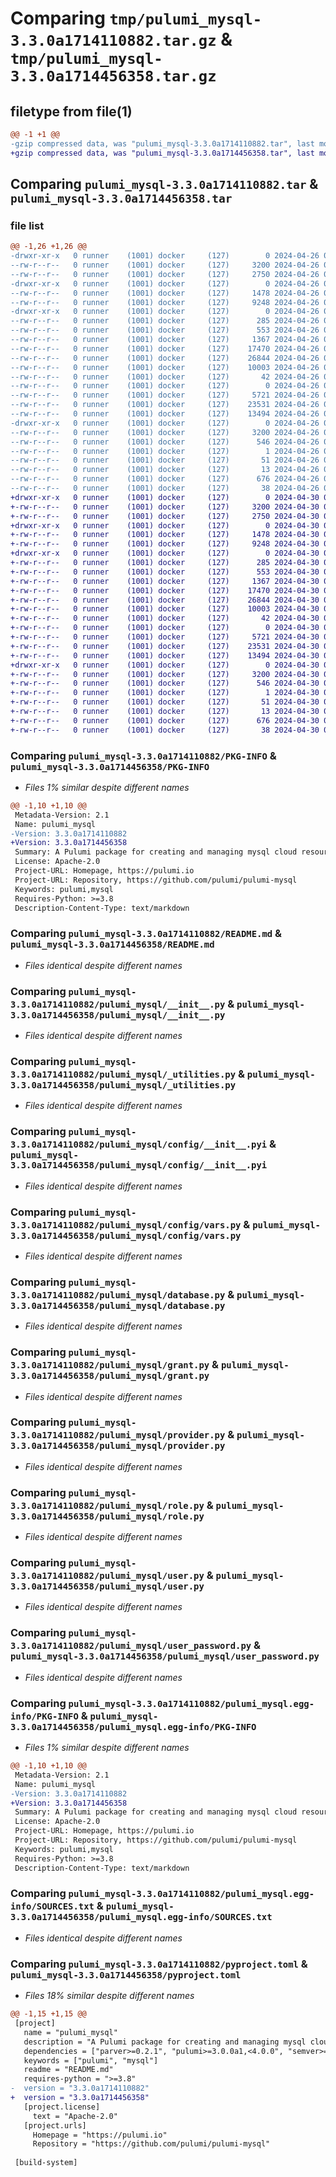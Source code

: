 # Comparing `tmp/pulumi_mysql-3.3.0a1714110882.tar.gz` & `tmp/pulumi_mysql-3.3.0a1714456358.tar.gz`

## filetype from file(1)

```diff
@@ -1 +1 @@
-gzip compressed data, was "pulumi_mysql-3.3.0a1714110882.tar", last modified: Fri Apr 26 05:58:37 2024, max compression
+gzip compressed data, was "pulumi_mysql-3.3.0a1714456358.tar", last modified: Tue Apr 30 06:01:08 2024, max compression
```

## Comparing `pulumi_mysql-3.3.0a1714110882.tar` & `pulumi_mysql-3.3.0a1714456358.tar`

### file list

```diff
@@ -1,26 +1,26 @@
-drwxr-xr-x   0 runner    (1001) docker     (127)        0 2024-04-26 05:58:37.863686 pulumi_mysql-3.3.0a1714110882/
--rw-r--r--   0 runner    (1001) docker     (127)     3200 2024-04-26 05:58:37.863686 pulumi_mysql-3.3.0a1714110882/PKG-INFO
--rw-r--r--   0 runner    (1001) docker     (127)     2750 2024-04-26 05:58:31.000000 pulumi_mysql-3.3.0a1714110882/README.md
-drwxr-xr-x   0 runner    (1001) docker     (127)        0 2024-04-26 05:58:37.859686 pulumi_mysql-3.3.0a1714110882/pulumi_mysql/
--rw-r--r--   0 runner    (1001) docker     (127)     1478 2024-04-26 05:58:31.000000 pulumi_mysql-3.3.0a1714110882/pulumi_mysql/__init__.py
--rw-r--r--   0 runner    (1001) docker     (127)     9248 2024-04-26 05:58:31.000000 pulumi_mysql-3.3.0a1714110882/pulumi_mysql/_utilities.py
-drwxr-xr-x   0 runner    (1001) docker     (127)        0 2024-04-26 05:58:37.863686 pulumi_mysql-3.3.0a1714110882/pulumi_mysql/config/
--rw-r--r--   0 runner    (1001) docker     (127)      285 2024-04-26 05:58:31.000000 pulumi_mysql-3.3.0a1714110882/pulumi_mysql/config/__init__.py
--rw-r--r--   0 runner    (1001) docker     (127)      553 2024-04-26 05:58:31.000000 pulumi_mysql-3.3.0a1714110882/pulumi_mysql/config/__init__.pyi
--rw-r--r--   0 runner    (1001) docker     (127)     1367 2024-04-26 05:58:31.000000 pulumi_mysql-3.3.0a1714110882/pulumi_mysql/config/vars.py
--rw-r--r--   0 runner    (1001) docker     (127)    17470 2024-04-26 05:58:31.000000 pulumi_mysql-3.3.0a1714110882/pulumi_mysql/database.py
--rw-r--r--   0 runner    (1001) docker     (127)    26844 2024-04-26 05:58:31.000000 pulumi_mysql-3.3.0a1714110882/pulumi_mysql/grant.py
--rw-r--r--   0 runner    (1001) docker     (127)    10003 2024-04-26 05:58:31.000000 pulumi_mysql-3.3.0a1714110882/pulumi_mysql/provider.py
--rw-r--r--   0 runner    (1001) docker     (127)       42 2024-04-26 05:58:31.000000 pulumi_mysql-3.3.0a1714110882/pulumi_mysql/pulumi-plugin.json
--rw-r--r--   0 runner    (1001) docker     (127)        0 2024-04-26 05:58:31.000000 pulumi_mysql-3.3.0a1714110882/pulumi_mysql/py.typed
--rw-r--r--   0 runner    (1001) docker     (127)     5721 2024-04-26 05:58:31.000000 pulumi_mysql-3.3.0a1714110882/pulumi_mysql/role.py
--rw-r--r--   0 runner    (1001) docker     (127)    23531 2024-04-26 05:58:31.000000 pulumi_mysql-3.3.0a1714110882/pulumi_mysql/user.py
--rw-r--r--   0 runner    (1001) docker     (127)    13494 2024-04-26 05:58:31.000000 pulumi_mysql-3.3.0a1714110882/pulumi_mysql/user_password.py
-drwxr-xr-x   0 runner    (1001) docker     (127)        0 2024-04-26 05:58:37.863686 pulumi_mysql-3.3.0a1714110882/pulumi_mysql.egg-info/
--rw-r--r--   0 runner    (1001) docker     (127)     3200 2024-04-26 05:58:37.000000 pulumi_mysql-3.3.0a1714110882/pulumi_mysql.egg-info/PKG-INFO
--rw-r--r--   0 runner    (1001) docker     (127)      546 2024-04-26 05:58:37.000000 pulumi_mysql-3.3.0a1714110882/pulumi_mysql.egg-info/SOURCES.txt
--rw-r--r--   0 runner    (1001) docker     (127)        1 2024-04-26 05:58:37.000000 pulumi_mysql-3.3.0a1714110882/pulumi_mysql.egg-info/dependency_links.txt
--rw-r--r--   0 runner    (1001) docker     (127)       51 2024-04-26 05:58:37.000000 pulumi_mysql-3.3.0a1714110882/pulumi_mysql.egg-info/requires.txt
--rw-r--r--   0 runner    (1001) docker     (127)       13 2024-04-26 05:58:37.000000 pulumi_mysql-3.3.0a1714110882/pulumi_mysql.egg-info/top_level.txt
--rw-r--r--   0 runner    (1001) docker     (127)      676 2024-04-26 05:58:31.000000 pulumi_mysql-3.3.0a1714110882/pyproject.toml
--rw-r--r--   0 runner    (1001) docker     (127)       38 2024-04-26 05:58:37.863686 pulumi_mysql-3.3.0a1714110882/setup.cfg
+drwxr-xr-x   0 runner    (1001) docker     (127)        0 2024-04-30 06:01:08.105942 pulumi_mysql-3.3.0a1714456358/
+-rw-r--r--   0 runner    (1001) docker     (127)     3200 2024-04-30 06:01:08.101942 pulumi_mysql-3.3.0a1714456358/PKG-INFO
+-rw-r--r--   0 runner    (1001) docker     (127)     2750 2024-04-30 06:01:02.000000 pulumi_mysql-3.3.0a1714456358/README.md
+drwxr-xr-x   0 runner    (1001) docker     (127)        0 2024-04-30 06:01:08.101942 pulumi_mysql-3.3.0a1714456358/pulumi_mysql/
+-rw-r--r--   0 runner    (1001) docker     (127)     1478 2024-04-30 06:01:02.000000 pulumi_mysql-3.3.0a1714456358/pulumi_mysql/__init__.py
+-rw-r--r--   0 runner    (1001) docker     (127)     9248 2024-04-30 06:01:02.000000 pulumi_mysql-3.3.0a1714456358/pulumi_mysql/_utilities.py
+drwxr-xr-x   0 runner    (1001) docker     (127)        0 2024-04-30 06:01:08.101942 pulumi_mysql-3.3.0a1714456358/pulumi_mysql/config/
+-rw-r--r--   0 runner    (1001) docker     (127)      285 2024-04-30 06:01:02.000000 pulumi_mysql-3.3.0a1714456358/pulumi_mysql/config/__init__.py
+-rw-r--r--   0 runner    (1001) docker     (127)      553 2024-04-30 06:01:02.000000 pulumi_mysql-3.3.0a1714456358/pulumi_mysql/config/__init__.pyi
+-rw-r--r--   0 runner    (1001) docker     (127)     1367 2024-04-30 06:01:02.000000 pulumi_mysql-3.3.0a1714456358/pulumi_mysql/config/vars.py
+-rw-r--r--   0 runner    (1001) docker     (127)    17470 2024-04-30 06:01:02.000000 pulumi_mysql-3.3.0a1714456358/pulumi_mysql/database.py
+-rw-r--r--   0 runner    (1001) docker     (127)    26844 2024-04-30 06:01:02.000000 pulumi_mysql-3.3.0a1714456358/pulumi_mysql/grant.py
+-rw-r--r--   0 runner    (1001) docker     (127)    10003 2024-04-30 06:01:02.000000 pulumi_mysql-3.3.0a1714456358/pulumi_mysql/provider.py
+-rw-r--r--   0 runner    (1001) docker     (127)       42 2024-04-30 06:01:02.000000 pulumi_mysql-3.3.0a1714456358/pulumi_mysql/pulumi-plugin.json
+-rw-r--r--   0 runner    (1001) docker     (127)        0 2024-04-30 06:01:02.000000 pulumi_mysql-3.3.0a1714456358/pulumi_mysql/py.typed
+-rw-r--r--   0 runner    (1001) docker     (127)     5721 2024-04-30 06:01:02.000000 pulumi_mysql-3.3.0a1714456358/pulumi_mysql/role.py
+-rw-r--r--   0 runner    (1001) docker     (127)    23531 2024-04-30 06:01:02.000000 pulumi_mysql-3.3.0a1714456358/pulumi_mysql/user.py
+-rw-r--r--   0 runner    (1001) docker     (127)    13494 2024-04-30 06:01:02.000000 pulumi_mysql-3.3.0a1714456358/pulumi_mysql/user_password.py
+drwxr-xr-x   0 runner    (1001) docker     (127)        0 2024-04-30 06:01:08.101942 pulumi_mysql-3.3.0a1714456358/pulumi_mysql.egg-info/
+-rw-r--r--   0 runner    (1001) docker     (127)     3200 2024-04-30 06:01:08.000000 pulumi_mysql-3.3.0a1714456358/pulumi_mysql.egg-info/PKG-INFO
+-rw-r--r--   0 runner    (1001) docker     (127)      546 2024-04-30 06:01:08.000000 pulumi_mysql-3.3.0a1714456358/pulumi_mysql.egg-info/SOURCES.txt
+-rw-r--r--   0 runner    (1001) docker     (127)        1 2024-04-30 06:01:08.000000 pulumi_mysql-3.3.0a1714456358/pulumi_mysql.egg-info/dependency_links.txt
+-rw-r--r--   0 runner    (1001) docker     (127)       51 2024-04-30 06:01:08.000000 pulumi_mysql-3.3.0a1714456358/pulumi_mysql.egg-info/requires.txt
+-rw-r--r--   0 runner    (1001) docker     (127)       13 2024-04-30 06:01:08.000000 pulumi_mysql-3.3.0a1714456358/pulumi_mysql.egg-info/top_level.txt
+-rw-r--r--   0 runner    (1001) docker     (127)      676 2024-04-30 06:01:02.000000 pulumi_mysql-3.3.0a1714456358/pyproject.toml
+-rw-r--r--   0 runner    (1001) docker     (127)       38 2024-04-30 06:01:08.105942 pulumi_mysql-3.3.0a1714456358/setup.cfg
```

### Comparing `pulumi_mysql-3.3.0a1714110882/PKG-INFO` & `pulumi_mysql-3.3.0a1714456358/PKG-INFO`

 * *Files 1% similar despite different names*

```diff
@@ -1,10 +1,10 @@
 Metadata-Version: 2.1
 Name: pulumi_mysql
-Version: 3.3.0a1714110882
+Version: 3.3.0a1714456358
 Summary: A Pulumi package for creating and managing mysql cloud resources.
 License: Apache-2.0
 Project-URL: Homepage, https://pulumi.io
 Project-URL: Repository, https://github.com/pulumi/pulumi-mysql
 Keywords: pulumi,mysql
 Requires-Python: >=3.8
 Description-Content-Type: text/markdown
```

### Comparing `pulumi_mysql-3.3.0a1714110882/README.md` & `pulumi_mysql-3.3.0a1714456358/README.md`

 * *Files identical despite different names*

### Comparing `pulumi_mysql-3.3.0a1714110882/pulumi_mysql/__init__.py` & `pulumi_mysql-3.3.0a1714456358/pulumi_mysql/__init__.py`

 * *Files identical despite different names*

### Comparing `pulumi_mysql-3.3.0a1714110882/pulumi_mysql/_utilities.py` & `pulumi_mysql-3.3.0a1714456358/pulumi_mysql/_utilities.py`

 * *Files identical despite different names*

### Comparing `pulumi_mysql-3.3.0a1714110882/pulumi_mysql/config/__init__.pyi` & `pulumi_mysql-3.3.0a1714456358/pulumi_mysql/config/__init__.pyi`

 * *Files identical despite different names*

### Comparing `pulumi_mysql-3.3.0a1714110882/pulumi_mysql/config/vars.py` & `pulumi_mysql-3.3.0a1714456358/pulumi_mysql/config/vars.py`

 * *Files identical despite different names*

### Comparing `pulumi_mysql-3.3.0a1714110882/pulumi_mysql/database.py` & `pulumi_mysql-3.3.0a1714456358/pulumi_mysql/database.py`

 * *Files identical despite different names*

### Comparing `pulumi_mysql-3.3.0a1714110882/pulumi_mysql/grant.py` & `pulumi_mysql-3.3.0a1714456358/pulumi_mysql/grant.py`

 * *Files identical despite different names*

### Comparing `pulumi_mysql-3.3.0a1714110882/pulumi_mysql/provider.py` & `pulumi_mysql-3.3.0a1714456358/pulumi_mysql/provider.py`

 * *Files identical despite different names*

### Comparing `pulumi_mysql-3.3.0a1714110882/pulumi_mysql/role.py` & `pulumi_mysql-3.3.0a1714456358/pulumi_mysql/role.py`

 * *Files identical despite different names*

### Comparing `pulumi_mysql-3.3.0a1714110882/pulumi_mysql/user.py` & `pulumi_mysql-3.3.0a1714456358/pulumi_mysql/user.py`

 * *Files identical despite different names*

### Comparing `pulumi_mysql-3.3.0a1714110882/pulumi_mysql/user_password.py` & `pulumi_mysql-3.3.0a1714456358/pulumi_mysql/user_password.py`

 * *Files identical despite different names*

### Comparing `pulumi_mysql-3.3.0a1714110882/pulumi_mysql.egg-info/PKG-INFO` & `pulumi_mysql-3.3.0a1714456358/pulumi_mysql.egg-info/PKG-INFO`

 * *Files 1% similar despite different names*

```diff
@@ -1,10 +1,10 @@
 Metadata-Version: 2.1
 Name: pulumi_mysql
-Version: 3.3.0a1714110882
+Version: 3.3.0a1714456358
 Summary: A Pulumi package for creating and managing mysql cloud resources.
 License: Apache-2.0
 Project-URL: Homepage, https://pulumi.io
 Project-URL: Repository, https://github.com/pulumi/pulumi-mysql
 Keywords: pulumi,mysql
 Requires-Python: >=3.8
 Description-Content-Type: text/markdown
```

### Comparing `pulumi_mysql-3.3.0a1714110882/pulumi_mysql.egg-info/SOURCES.txt` & `pulumi_mysql-3.3.0a1714456358/pulumi_mysql.egg-info/SOURCES.txt`

 * *Files identical despite different names*

### Comparing `pulumi_mysql-3.3.0a1714110882/pyproject.toml` & `pulumi_mysql-3.3.0a1714456358/pyproject.toml`

 * *Files 18% similar despite different names*

```diff
@@ -1,15 +1,15 @@
 [project]
   name = "pulumi_mysql"
   description = "A Pulumi package for creating and managing mysql cloud resources."
   dependencies = ["parver>=0.2.1", "pulumi>=3.0.0a1,<4.0.0", "semver>=2.8.1"]
   keywords = ["pulumi", "mysql"]
   readme = "README.md"
   requires-python = ">=3.8"
-  version = "3.3.0a1714110882"
+  version = "3.3.0a1714456358"
   [project.license]
     text = "Apache-2.0"
   [project.urls]
     Homepage = "https://pulumi.io"
     Repository = "https://github.com/pulumi/pulumi-mysql"
 
 [build-system]
```

